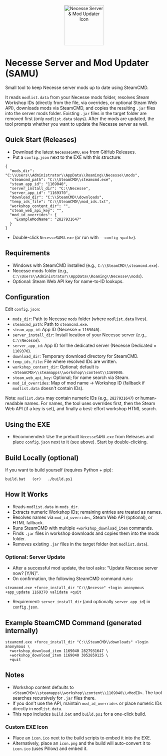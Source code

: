 <p align="center">
  <img src="assets/icon.png" width="128" alt="Necesse Server & Mod Updater Icon">
</p>

# Necesse Server and Mod Updater (SAMU)

Small tool to keep Necesse server mods up to date using SteamCMD.

It reads `modlist.data` from your Necesse mods folder, resolves Steam Workshop IDs (directly from the file, via overrides, or optional Steam Web API), downloads mods via SteamCMD, and copies the resulting `.jar` files into the server mods folder. Existing `.jar` files in the target folder are removed first (only `modlist.data` stays). After the mods are updated, the tool prompts whether you want to update the Necesse server as well.

## Quick Start (Releases)
- Download the latest `NecesseSAMU.exe` from GitHub Releases.
- Put a `config.json` next to the EXE with this structure:

```
{
  "mods_dir": "C:\\Users\\Administrator\\AppData\\Roaming\\Necesse\\mods",
  "steamcmd_path": "C:\\SteamCMD\\steamcmd.exe",
  "steam_app_id": "1169040",
  "server_install_dir": "C:\\Necesse",
  "server_app_id": "1169370",
  "download_dir": "C:\\SteamCMD\\downloads",
  "temp_ids_file": "C:\\SteamCMD\\mod_ids.txt",
  "workshop_content_dir": "",
  "steam_web_api_key": "",
  "mod_id_overrides": {
    "ExampleModName": "2827931647"
  }
}
```

- Double-click `NecesseSAMU.exe` (or run with `--config <path>`).

## Requirements
- Windows with SteamCMD installed (e.g., `C:\\SteamCMD\\steamcmd.exe`).
- Necesse mods folder (e.g., `C:\\Users\\Administrator\\AppData\\Roaming\\Necesse\\mods`).
- Optional: Steam Web API key for name-to-ID lookups.

## Configuration
Edit `config.json`:

- `mods_dir`: Path to Necesse `mods` folder (where `modlist.data` lives).
- `steamcmd_path`: Path to `steamcmd.exe`.
- `steam_app_id`: App ID (Necesse = `1169040`).
- `server_install_dir`: Install location of your Necesse server (e.g., `C:\\Necesse`).
- `server_app_id`: App ID for the dedicated server (Necesse Dedicated = `1169370`).
- `download_dir`: Temporary download directory for SteamCMD.
- `temp_ids_file`: File where resolved IDs are written.
- `workshop_content_dir`: Optional; default is `<SteamCMD>\\steamapps\\workshop\\content\\1169040`.
- `steam_web_api_key`: Optional; for name search via Steam.
- `mod_id_overrides`: Map of mod name -> Workshop ID (fallback if `modlist.data` doesn't contain IDs).

Note: `modlist.data` may contain numeric IDs (e.g., `2827931647`) or human-readable names. For names, the tool uses overrides first, then the Steam Web API (if a key is set), and finally a best-effort workshop HTML search.

## Using the EXE
- Recommended: Use the prebuilt `NecesseSAMU.exe` from Releases and place `config.json` next to it (see above). Start by double-clicking.

## Build Locally (optional)
If you want to build yourself (requires Python + pip):

```
build.bat   (or)   ./build.ps1
```

## How It Works
- Reads `modlist.data` in `mods_dir`.
- Extracts numeric Workshop IDs; remaining entries are treated as names.
- Resolves names via `mod_id_overrides`, Steam Web API (optional), or HTML fallback.
- Runs SteamCMD with multiple `+workshop_download_item` commands.
- Finds `.jar` files in workshop downloads and copies them into the mods folder.
- Removes existing `.jar` files in the target folder (not `modlist.data`).

### Optional: Server Update
- After a successful mod update, the tool asks: "Update Necesse server now? [Y/N]".
- On confirmation, the following SteamCMD command runs:

```
steamcmd.exe +force_install_dir "C:\\Necesse" +login anonymous +app_update 1169370 validate +quit
```

- Requirement: `server_install_dir` (and optionally `server_app_id`) in `config.json`.

## Example SteamCMD Command (generated internally)

```
steamcmd.exe +force_install_dir "C:\\SteamCMD\\downloads" +login anonymous \
  +workshop_download_item 1169040 2827931647 \
  +workshop_download_item 1169040 3052859125 \
  +quit
```

## Notes
- Workshop content defaults to `<SteamCMD>\\steamapps\\workshop\\content\\1169040\\<ModID>`. The tool searches recursively for `.jar` files there.
- If you don't use the API, maintain `mod_id_overrides` or place numeric IDs directly in `modlist.data`.
- This repo includes `build.bat` and `build.ps1` for a one-click build.

### Custom EXE Icon
- Place an `icon.ico` next to the build scripts to embed it into the EXE.
- Alternatively, place an `icon.png` and the build will auto-convert it to `icon.ico` (uses Pillow) and embed it.
